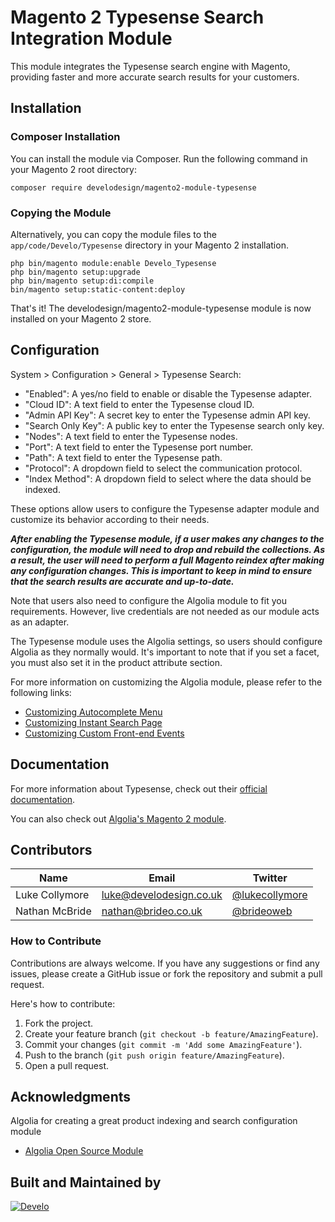 # Magento 2 Typesense Search Integration Module

This module integrates the Typesense search engine with Magento, providing faster and more accurate search results for your customers.

## Installation

### Composer Installation

You can install the module via Composer. Run the following command in your Magento 2 root directory:

```
composer require develodesign/magento2-module-typesense
```

### Copying the Module

Alternatively, you can copy the module files to the `app/code/Develo/Typesense` directory in your Magento 2 installation.

```
php bin/magento module:enable Develo_Typesense
php bin/magento setup:upgrade
php bin/magento setup:di:compile
bin/magento setup:static-content:deploy
```

That's it! The develodesign/magento2-module-typesense module is now installed on your Magento 2 store.

## Configuration

System > Configuration > General > Typesense Search:

- "Enabled": A yes/no field to enable or disable the Typesense adapter.
- "Cloud ID": A text field to enter the Typesense cloud ID.
- "Admin API Key": A secret key to enter the Typesense admin API key.
- "Search Only Key": A public key to enter the Typesense search only key.
- "Nodes": A text field to enter the Typesense nodes.
- "Port": A text field to enter the Typesense port number.
- "Path": A text field to enter the Typesense path.
- "Protocol": A dropdown field to select the communication protocol.
- "Index Method": A dropdown field to select where the data should be indexed.

These options allow users to configure the Typesense adapter module and customize its behavior according to their needs.

***After enabling the Typesense module, if a user makes any changes to the configuration, the module will need to drop and rebuild the collections. As a result, the user will need to perform a full Magento reindex after making any configuration changes. This is important to keep in mind to ensure that the search results are accurate and up-to-date.***

Note that users also need to configure the Algolia module to fit you requirements. However, live credentials are not needed as our module acts as an adapter.

The Typesense module uses the Algolia settings, so users should configure Algolia as they normally would. It's important to note that if you set a facet, you must also set it in the product attribute section.

For more information on customizing the Algolia module, please refer to the following links:

- [Customizing Autocomplete Menu](https://www.algolia.com/doc/integration/magento-2/customize/autocomplete-menu/)
- [Customizing Instant Search Page](https://www.algolia.com/doc/integration/magento-2/customize/instant-search-page/)
- [Customizing Custom Front-end Events](https://www.algolia.com/doc/integration/magento-2/customize/custom-front-end-events/)

## Documentation

For more information about Typesense, check out their [official documentation](https://typesense.org/docs/).

You can also check out [Algolia's Magento 2 module](https://github.com/algolia/algoliasearch-magento-2).

## Contributors

| Name           | Email                                    | Twitter                       |
| -------------- | ---------------------------------------- | ----------------------------- |
| Luke Collymore | [luke@develodesign.co.uk](mailto:luke@develodesign.co.uk) | [@lukecollymore](https://twitter.com/lukecollymore) |
| Nathan McBride | [nathan@brideo.co.uk](mailto:nathan@brideo.co.uk)    | [@brideoweb](https://twitter.com/brideoweb)    |


### How to Contribute

Contributions are always welcome. If you have any suggestions or find any issues, please create a GitHub issue or fork the repository and submit a pull request.

Here's how to contribute:

1. Fork the project.
2. Create your feature branch (`git checkout -b feature/AmazingFeature`).
3. Commit your changes (`git commit -m 'Add some AmazingFeature'`).
4. Push to the branch (`git push origin feature/AmazingFeature`).
5. Open a pull request.

## Acknowledgments

Algolia for creating a great product indexing and search configuration module

* [Algolia Open Source Module](https://github.com/algolia/algoliasearch-magento-2)


## Built and Maintained by 

<a href="http://www.develodesign.co.uk" rel="Develo">![Develo](http://www.develodesign.co.uk/develo-logo.png)</a>

